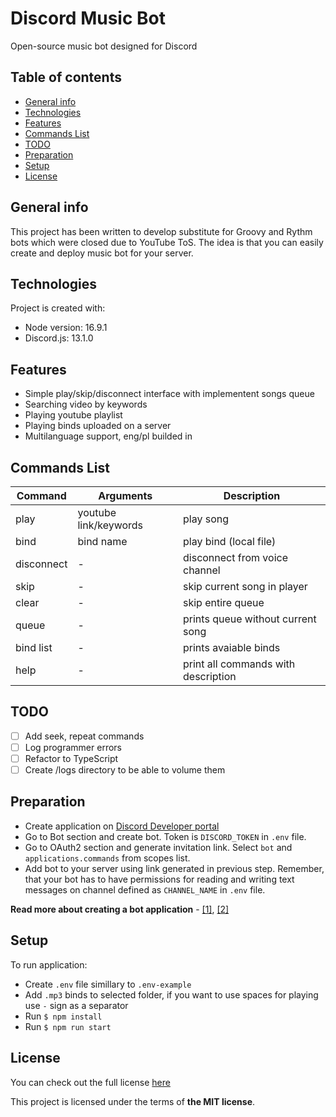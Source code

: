 # Discord Music Bot
Open-source music bot designed for Discord
## Table of contents
* [General info](#general-info)
* [Technologies](#technologies)
* [Features](#features)
* [Commands List](#commands-list)
* [TODO](#todo)
* [Preparation](#preparation)
* [Setup](#setup)
* [License](#license)

## General info
This project has been written to develop substitute for Groovy and Rythm bots which were closed due to YouTube ToS. The idea is that you can easily create and deploy music bot for your server.
	
## Technologies
Project is created with:
* Node version: 16.9.1
* Discord.js: 13.1.0
	
## Features
* Simple play/skip/disconnect interface with implementent songs queue
* Searching video by keywords
* Playing youtube playlist
* Playing binds uploaded on a server
* Multilanguage support, eng/pl builded in

## Commands List

| Command  | Arguments | Description |
| ------------- | ------------- | ------------- |
| play  | youtube link/keywords  | play song |
| bind | bind name | play bind (local file) |
| disconnect  | -  | disconnect from voice channel |
| skip | - | skip current song in player |
| clear | - | skip entire queue |
| queue | - | prints queue without current song |
| bind list | - | prints avaiable binds |
| help | - | print all commands with description |

## TODO
- [ ] Add seek, repeat commands
- [ ] Log programmer errors
- [ ] Refactor to TypeScript
- [ ] Create /logs directory to be able to volume them

## Preparation

- Create application on [Discord Developer portal](https://discord.com/developers/applications)
- Go to Bot section and create bot. Token is `DISCORD_TOKEN` in `.env` file. 
- Go to OAuth2 section and generate invitation link. Select `bot` and `applications.commands` from scopes list. 
- Add bot to your server using link generated in previous step. Remember, that your bot has to have permissions for reading and writing text messages on channel defined as `CHANNEL_NAME` in `.env` file.

**Read more about creating a bot application** - [[1]](https://discordjs.guide/preparations/setting-up-a-bot-application.html), [[2]](https://discordjs.guide/preparations/adding-your-bot-to-servers.html)

## Setup
To run application:
- Create `.env` file simillary to `.env-example`
- Add `.mp3` binds to selected folder, if you want to use spaces for playing use `-` sign as a separator
- Run `$ npm install`
- Run `$ npm run start`

## License
You can check out the full license [here](./LICENSE)

This project is licensed under the terms of **the MIT license**.
